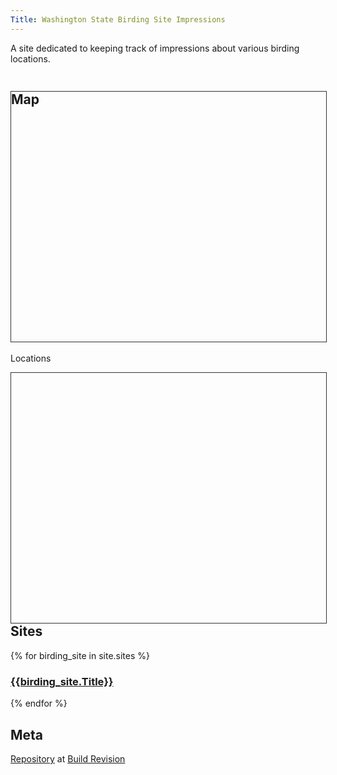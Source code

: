 ```yaml
---
Title: Washington State Birding Site Impressions
---
```


A site dedicated to keeping track of impressions about various birding locations.

## Map
 
Locations
<style>
  #map {
   height: 400px;
   width: 100%;
   overflow: hidden;
   float: left;
   border: thin solid #333;
   }
</style>
<div id="map"></div>
<div id="capture"></div>
<script>
  var map;
  var src = 'https://jalangle.github.io/wabirding/sites.kml';

  function initMap() {
    map = new google.maps.Map(document.getElementById('map'), {
      center: new google.maps.LatLng(47.601927, -122.338229),
      zoom: 2,
      mapTypeId: 'terrain'
    });

    var kmlLayer = new google.maps.KmlLayer(src, {
      suppressInfoWindows: true,
      preserveViewport: false,
      map: map
    });
    kmlLayer.addListener('click', function(event) {
      var content = event.featureData.infoWindowHtml;
      var testimonial = document.getElementById('capture');
      testimonial.innerHTML = content;
    });
  }
</script>
<script async
src="https://maps.googleapis.com/maps/api/js?key=AIzaSyCVeQCLZtsZYDKOPqtX7tkNII3qYjPiNME&callback=initMap">
</script>

## Sites

{% for birding_site in site.sites %}
### [{{birding_site.Title}}]({{site.baseurl}}{{birding_site.url}})

{% endfor %}

## Meta
[Repository]({{site.github.repository_url}}) at [Build Revision]({{site.github.repository_url}}/commit/{{site.github.build_revision}})